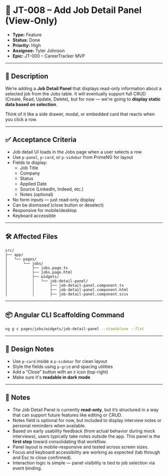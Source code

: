 # 🧩 JT-008 – Add Job Detail Panel (View-Only)

- **Type:** Feature
- **Status:** Done
- **Priority:** High
- **Assignee:** Tyler Johnson
- **Epic:** JT-000 – CareerTracker MVP

---

## 📝 Description

We’re adding a **Job Detail Panel** that displays read-only information about a selected job from the Jobs table. It will eventually support full CRUD (Create, Read, Update, Delete), but for now — we're going to **display static data based on selection**.

Think of it like a side drawer, modal, or embedded card that reacts when you click a row.

---

## ✅ Acceptance Criteria

- Job detail UI loads in the Jobs page when a user selects a row
- Use `p-panel`, `p-card`, or `p-sidebar` from PrimeNG for layout
- Fields to display:
  - Job Title
  - Company
  - Status
  - Applied Date
  - Source (LinkedIn, Indeed, etc.)
  - Notes (optional)
- No form inputs — just read-only display
- Can be dismissed (close button or deselect)
- Responsive for mobile/desktop
- Keyboard accessible

---

## 🛠 Affected Files

```plaintext
src/
├── app/
│   └── pages/
│       └── jobs/
│           ├── jobs.page.ts
│           ├── jobs.page.html
│           ├── widgets/
│           │   └── job-detail-panel/
│           │       ├── job-detail-panel.component.ts
│           │       ├── job-detail-panel.component.html
│           │       ├── job-detail-panel.component.scss
```

---

## 📦 Angular CLI Scaffolding Command

```bash
ng g c pages/jobs/widgets/job-detail-panel --standalone --flat
```

---

## 📌 Design Notes

- Use `p-card` inside a `p-sidebar` for clean layout
- Style the fields using `p-grid` and spacing utilities
- Add a “Close” button with an `X` icon (top-right)
- Make sure it's **readable in dark mode**

---

## 🧠 Notes

- The Job Detail Panel is currently **read-only**, but it’s structured in a way that can support future features like editing or CRUD.
- Notes field is optional for now, but included to display interview notes or personal reminders when available.
- Based on early usability feedback (from actual behavior during mock interviews), users typically take notes outside the app. This panel is the **first step** toward consolidating that workflow.
- Panel layout is mobile-responsive and tested across screen sizes.
- Focus and keyboard accessibility are working as expected (tab through and Esc to close confirmed).
- Interaction logic is simple — panel visibility is tied to job selection via event binding.
